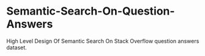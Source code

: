 # Semantic-Search-On-Question-Answers
High Level Design Of Semantic Search On Stack Overflow question answers dataset.
